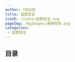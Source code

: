 ```yaml
---
author: YOUZAI
title: 运营安全
iconE: /icons/运营安全.svg
pageImg: /bgImages/通用背景.png
categories:
 - 运营安全
---
```


## 目录
